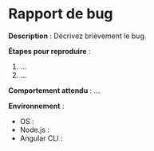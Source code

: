 # Rapport de bug

**Description** : Décrivez brièvement le bug.

**Étapes pour reproduire** :
1. ...
2. ...

**Comportement attendu** : ...

**Environnement** :
- OS :
- Node.js :
- Angular CLI :
